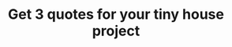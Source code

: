 ---
title: Get 3 quotes for your tiny house project
description: >-
  Get 3 Quotes within 48 hours from qualified and Serious Service Providers in Your Area - It's Simple, Fast and Free!
layout: presentation
section1:
  title: Get 3 quotes for your tiny house project
  description: >-
    There are a lot of tiny house builders in the States. Choosing one is no easy task, and that is why we made this service available. We will put you in contact with 3 certified builders so you can compare quotes for your project. That way you have more options, faster.
section2:
  title: How It Works
  description: An unique system, in 3 simple steps.
  hiw:
    - title: 1. Fill us in
      description: >-
        You tell us about your project, including location and budget.
    - title: 2. Receive
      description: >-
        We put you in contact with 3 certified builders.
    - title: 3. Choose
      description: >-
        You get & compare the different quotes. Save time and money!
  icons:
    - title: Save time
      icon: time
      description: >-
        You will save time by using our service. We work only with reputable builders and have already checked their qualifications for you. 
    - title: Save money
      icon: money
      description: >-
        You can compare three separate quotes for your tiny house project. You could save thousands of dollars on your project by simply comparing rates and services.
    - title: Quality control
      icon: quality
      description: >-
        Each of our contractors has been vetted. We have verified their tax numbers and asked for their liability insurances. We collect feedback from customers and only work with builders who provide a high standard of quality in their work.
sectionfaq:
  title: Fairly Asked Questions
  description: >-
    We want to be as transparent as possible about our process. Those are the most commonly asked questions. If you have a question that is not part of this FAQ, feel free to [send it to us here](/contact-us).
  faq:
    - question: How are builders vetted?
      answer: >-
        We make sure that builders have their tax numbers and their liability insurance papers. We also ask for recommendations of past clients and pictures of their final projects.
    - question: Is this service free?
      answer: >-
        Yes. Getting a quote from a builder is generally free, but we make the process of getting more faster and easier. Our online form helps you target important information builders need to evaluate your project.
    - question: Can I apply to be a vetted builder?
      answer: >-
        Yes! You can [apply here](/builders/register) to become a vetted builder. If you have questions before you apply, send us a message here.
---
